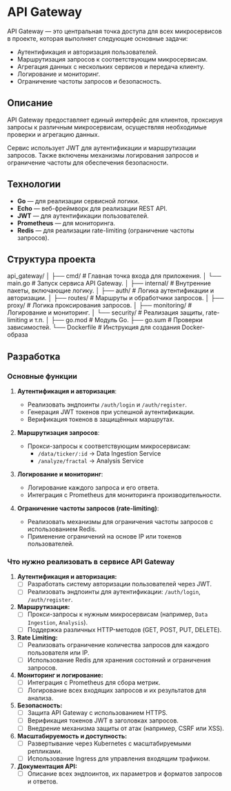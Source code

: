 # API Gateway

API Gateway — это центральная точка доступа для всех микросервисов в проекте, которая выполняет следующие основные задачи:

- Аутентификация и авторизация пользователей.
- Маршрутизация запросов к соответствующим микросервисам.
- Агрегация данных с нескольких сервисов и передача клиенту.
- Логирование и мониторинг.
- Ограничение частоты запросов и безопасность.

## Описание

API Gateway предоставляет единый интерфейс для клиентов, проксируя запросы к различным микросервисам, осуществляя необходимые проверки и агрегацию данных.

Сервис использует JWT для аутентификации и маршрутизации запросов. Также включены механизмы логирования запросов и ограничение частоты для обеспечения безопасности.

## Технологии

- **Go** — для реализации сервисной логики.
- **Echo** — веб-фреймворк для реализации REST API.
- **JWT** — для аутентификации пользователей.
- **Prometheus** — для мониторинга.
- **Redis** — для реализации rate-limiting (ограничение частоты запросов).
<!-- - **Kubernetes** — для управления контейнерами и масштабирования.
- **gRPC** — для внутренней связи с микросервисами (опционально). -->

## Структура проекта

api_gateway/
│
├── cmd/ # Главная точка входа для приложения.
│ └── main.go # Запуск сервиса API Gateway.
│
├── internal/ # Внутренние пакеты, включающие логику.
│   ├── auth/ # Логика аутентификации и авторизации.
│   ├── routes/ # Маршруты и обработчики запросов.
│   ├── proxy/ # Логика проксирования запросов.
│   ├── monitoring/ # Логирование и мониторинг.
│   └── security/ # Реализация защиты, rate-limiting и т.п.
│
├── go.mod # Модуль Go.
├── go.sum # Проверки зависимостей.
└── Dockerfile # Инструкция для создания Docker-образа

## Разработка

### Основные функции

1. **Аутентификация и авторизация**:
   - Реализовать эндпоинты `/auth/login` и `/auth/register`.
   - Генерация JWT токенов при успешной аутентификации.
   - Верификация токенов в защищённых маршрутах.

2. **Маршрутизация запросов**:
   - Прокси-запросы к соответствующим микросервисам:
     - `/data/ticker/:id` → Data Ingestion Service
     - `/analyze/fractal` → Analysis Service

3. **Логирование и мониторинг**:
   - Логирование каждого запроса и его ответа.
   - Интеграция с Prometheus для мониторинга производительности.

4. **Ограничение частоты запросов (rate-limiting)**:
   - Реализовать механизмы для ограничения частоты запросов с использованием Redis.
   - Применение ограничений на основе IP или токенов пользователей.

### Что нужно реализовать в сервисе API Gateway

1. **Аутентификация и авторизация:**
    - [ ] Разработать систему авторизации пользователей через JWT.
    - [ ] Реализовать эндпоинты для аутентификации: `/auth/login`, `/auth/register`.

2. **Маршрутизация:**
   - [ ] Прокси-запросы к нужным микросервисам (например, `Data Ingestion`, `Analysis`).
   - [ ] Поддержка различных HTTP-методов (GET, POST, PUT, DELETE).

3. **Rate Limiting:**
   - [ ] Реализовать ограничение количества запросов для каждого пользователя или IP.
   - [ ] Использование Redis для хранения состояний и ограничения запросов.

4. **Мониторинг и логирование:**
   - [ ] Интеграция с Prometheus для сбора метрик.
   - [ ] Логирование всех входящих запросов и их результатов для анализа.

5. **Безопасность:**
   - [ ] Защита API Gateway с использованием HTTPS.
   - [ ] Верификация токенов JWT в заголовках запросов.
   - [ ] Внедрение механизма защиты от атак (например, CSRF или XSS).

6. **Масштабируемость и доступность:**
   - [ ] Развертывание через Kubernetes с масштабируемыми репликами.
   - [ ] Использование Ingress для управления входящим трафиком.

7. **Документация API:**
   - [ ] Описание всех эндпоинтов, их параметров и форматов запросов и ответов.
